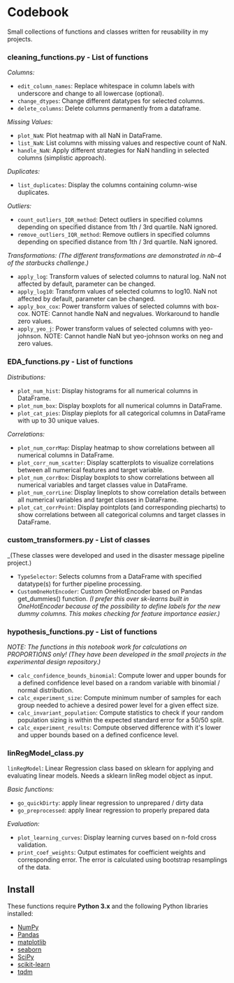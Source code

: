 #  Codebook

Small collections of functions and classes written for reusability in my projects.

### cleaning_functions.py - List of functions

*Columns:*
- `edit_column_names`: Replace whitespace in column labels with underscore
  and change to all lowercase (optional).
- `change_dtypes`: Change different datatypes for selected columns.
- `delete_columns`: Delete columns permanently from a dataframe.

*Missing Values:*
- `plot_NaN`: Plot heatmap with all NaN in DataFrame.
- `list_NaN`: List columns with missing values and respective count of NaN.
- `handle_NaN`: Apply different strategies for NaN handling in selected
  columns (simplistic approach).

*Duplicates:*
- `list_duplicates`: Display the columns containing column-wise duplicates.

*Outliers:*
- `count_outliers_IQR_method`: Detect outliers in specified columns 
  depending on specified distance from 1th / 3rd quartile. NaN ignored.
- `remove_outliers_IQR_method`: Remove outliers in specified columns 
  depending on specified distance from 1th / 3rd quartile. NaN ignored.

*Transformations:*
_(The different transformations are demonstrated in nb-4 of the starbucks challenge.)_
- `apply_log`: Transform values of selected columns to natural log. 
  NaN not affected by default, parameter can be changed.
- `apply_log10`: Transform values of selected columns to log10. 
  NaN not affected by default, parameter can be changed.
- `apply_box_cox`: Power transform values of selected columns with box-cox.
  NOTE: Cannot handle NaN and negvalues. Workaround to handle zero values.
- `apply_yeo_j`: Power transform values of selected columns with yeo-johnson.
  NOTE: Cannot handle NaN but yeo-johnson works on neg and zero values.

### EDA_functions.py - List of functions

*Distributions:*
- `plot_num_hist`: Display histograms for all numerical columns in DataFrame.
- `plot_num_box`: Display boxplots for all numerical columns in DataFrame.
- `plot_cat_pies`: Display pieplots for all categorical columns in DataFrame with 
  up to 30 unique values.

*Correlations:* 
- `plot_num_corrMap`: Display heatmap to show correlations between all numerical 
  columns in DataFrame.    
- `plot_corr_num_scatter`: Display scatterplots to visualize correlations between 
  all numerical features and target variable.
- `plot_num_corrBox`: Display boxplots to show correlations between all numerical 
  variables and target classes value in DataFrame.
- `plot_num_corrLine`: Display lineplots to show correlation details between all 
  numerical variables and target classes in DataFrame.
- `plot_cat_corrPoint`: Display pointplots (and corresponding piecharts) to show 
  correlations between all categorical columns and target classes in DataFrame.


### custom_transformers.py - List of classes

_(These classes were developed and used in the disaster message pipeline project.)
- `TypeSelector`: Selects columns from a DataFrame with specified datatype(s) 
  for further pipeline processing.  
- `CustomOneHotEncoder`: Custom OneHotEncoder based on Pandas get_dummies() 
  function. _(I prefer this over sk-learns built in OneHotEncoder because of the 
  possibility to define labels for the new dummy columns. This makes checking 
  for feature importance easier.)_ 


### hypothesis_functions.py - List of functions

_NOTE: The functions in this notebook work for calculations on PROPORTIONS only!
(They have been developed in the small projects in the experimental design repository.)_
- `calc_confidence_bounds_binomial`: Compute lower and upper bounds for a defined 
  confidence level based on a random variable with binomial / normal distribution.
- `calc_experiment_size`: Compute minimum number of samples for each group needed 
  to achieve a desired power level for a given effect size.
- `calc_invariant_population`: Compute statistics to check if your random 
  population sizing is within the expected standard error for a 50/50 split.
- `calc_experiment_results`: Compute observed difference with it's lower and upper 
  bounds based on a defined conficence level.


### linRegModel_class.py 

`linRegModel`: Linear Regression class based on sklearn for applying and evaluating 
linear models. Needs a sklearn linReg model object as input.

_Basic functions:_  
- `go_quickDirty`: apply linear regression to unprepared / dirty data
- `go_preprocessed`: apply linear regression to properly prepared data

_Evaluation:_
- `plot_learning_curves`: Display learning curves based on n-fold cross validation.
- `print_coef_weights`: Output estimates for coefficient weights and corresponding 
      error. The error is calculated using bootstrap resamplings of the data.


## Install

These functions require **Python 3.x** and the following Python libraries installed:

- [NumPy](http://www.numpy.org/)
- [Pandas](http://pandas.pydata.org)
- [matplotlib](http://matplotlib.org/)
- [seaborn](http://seaborn.org)
- [SciPy](https://www.scipy.org/)
- [scikit-learn](http://scikit-learn.org/stable/)
- [tqdm](https://pypi.org/project/tqdm/)